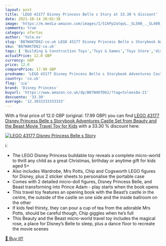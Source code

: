 ```yaml
---
layout: post
title: 'LEGO 43177 Disney Princess Belle s Story at 33.30 % discount'
date: 2021-10-14 20:01:38
image: 'https://m.media-amazon.com/images/I/51kPp2atqoL._SL500_._SL400_.jpg'
comments: true
category: ofertas
author: 'tole.es'
slug: 'B07W4KTD62-co.uk LEGO 43177 Disney Princess Belle s Storybook Adventures...'
sku: 'B07W4KTD62-co.uk'
tags: [ 'Building & Construction Toys','Toys & Games','Toys Store','disney princess','lego', ]
actualPrice: 12.0 GBP
currency: GBP
price: 12.0
comparePrice: 17.99 GBP
prodname: 'LEGO 43177 Disney Princess Belle s Storybook Adventures Castle Set from Beauty and the Beast Movie  Travel Toy for Kids'
country: 'co.uk'
flag: '🇬🇧'
brand: 'Disney Princess'
buyurl: 'https://www.amazon.co.uk/dp/B07W4KTD62/?tag=tolees0a-21'
descuento: '33.30'
average: '12.3033333333333'
---
```


With a final price of 12.0 GBP (original: 17.99 GBP) you can find [LEGO 43177 Disney Princess Belle s Storybook Adventures Castle Set from Beauty and the Beast Movie  Travel Toy for Kids](https://www.amazon.co.uk/dp/B07W4KTD62/?tag=tolees0a-21) with a  33.30 % discount here:

[![LEGO 43177 Disney Princess Belle s Story](https://m.media-amazon.com/images/I/51kPp2atqoL._SL500_._SL400_.jpg)](https://www.amazon.co.uk/dp/B07W4KTD62/?tag=tolees0a-21)

ℹ️:

- The LEGO Disney Princess buildable toy reveals a complete micro-world to thrill any child as a great Christmas, birthday or anytime gift for kids aged 5+
- Also includes Wardrobe, Mrs Potts, Chip and Cogsworth LEGO figures for Disney, plus 2 sticker sheets to personalise the portable case
- Comes with 2 detailed micro-doll figures, Disney Princess Belle, and Beast transforming into Prince Adam - play starts when the book opens
- This travel toy features an opening book with the Beast’s castle in the centre, the outside of the castle on one side and the inside ballroom on the other
- If kids feel thirsty, they can pour a cup of tea from the adorable Mrs Potts, should be careful though, Chip giggles when he’s full
- This Beauty and the Beast micro-world travel toy includes the magical rose, a place for Disney’s Belle to sleep, plus a dance floor to recreate the movie scenes

[🛒 Buy it!!](https://www.amazon.co.uk/dp/B07W4KTD62/?tag=tolees0a-21)
